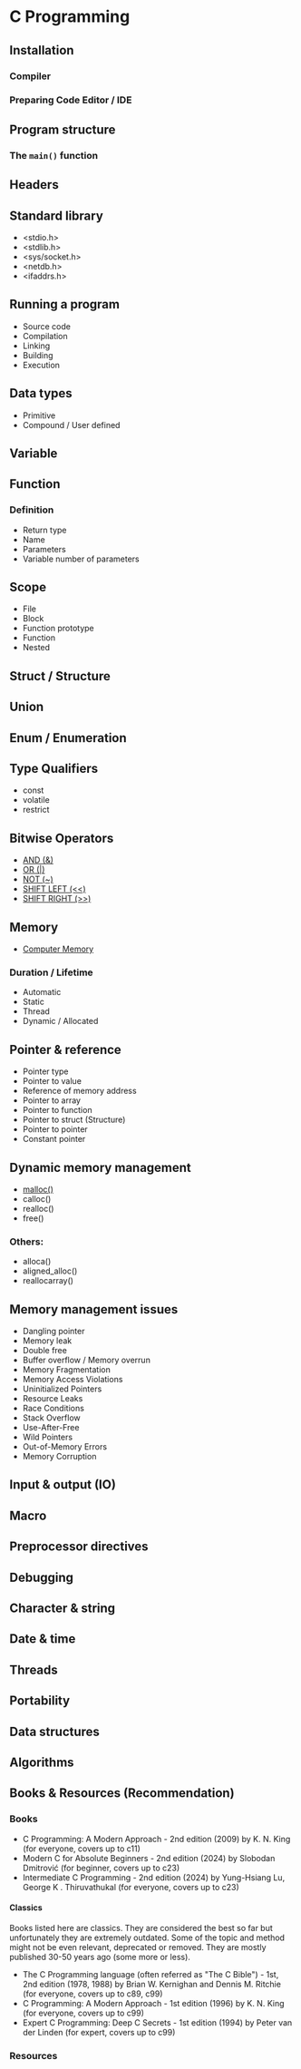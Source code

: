 # C Programming

## Installation
### Compiler
### Preparing Code Editor / IDE

## Program structure
### The `main()` function

## Headers
## Standard library
- <stdio.h>
- <stdlib.h>
- <sys/socket.h>
- <netdb.h>
- <ifaddrs.h>

## Running a program
- Source code
- Compilation
- Linking
- Building
- Execution

## Data types
- Primitive
- Compound / User defined

## Variable

## Function
### Definition
- Return type
- Name
- Parameters
- Variable number of parameters

## Scope
- File
- Block
- Function prototype
- Function
- Nested

## Struct / Structure
## Union
## Enum / Enumeration

## Type Qualifiers
- const
- volatile
- restrict

## Bitwise Operators
- [AND (&)](./docs/bitwise.md#and-)
- [OR (|)](./docs/bitwise.md#or-)
- [NOT (~)](./docs/bitwise.md#not-)
- [SHIFT LEFT (<<)](./docs/bitwise.md#shift-left-)
- [SHIFT RIGHT (>>)](./docs/bitwise.md#shift-right-)

## Memory
- [Computer Memory](./docs/memory/memory.md)

### Duration / Lifetime
- Automatic
- Static
- Thread
- Dynamic / Allocated

## Pointer & reference
- Pointer type
- Pointer to value
- Reference of memory address
- Pointer to array
- Pointer to function
- Pointer to struct (Structure)
- Pointer to pointer
- Constant pointer

## Dynamic memory management
- [malloc()](./docs/memory/dynamic.md#malloc)
- calloc()
- realloc()
- free()

### Others:
- alloca()
- aligned_alloc()
- reallocarray()

## Memory management issues
- Dangling pointer
- Memory leak
- Double free
- Buffer overflow / Memory overrun
- Memory Fragmentation
- Memory Access Violations
- Uninitialized Pointers
- Resource Leaks
- Race Conditions
- Stack Overflow
- Use-After-Free
- Wild Pointers
- Out-of-Memory Errors
- Memory Corruption

## Input & output (IO)

## Macro
## Preprocessor directives

## Debugging

## Character & string
## Date & time
## Threads
## Portability

## Data structures
## Algorithms

## Books & Resources (Recommendation)
### Books
- C Programming: A Modern Approach - 2nd edition (2009) by K. N. King (for everyone, covers up to c11)
- Modern C for Absolute Beginners - 2nd edition (2024) by Slobodan Dmitrović (for beginner, covers up to c23)
- Intermediate C Programming - 2nd edition (2024) by Yung-Hsiang Lu, George K . Thiruvathukal (for everyone, covers up to c23)

#### Classics
Books listed here are classics. They are considered the best so far but unfortunately they are extremely outdated. Some of the topic and method might not be even relevant, deprecated or removed. They are mostly published 30-50 years ago (some more or less).

- The C Programming language (often referred as "The C Bible") - 1st, 2nd edition (1978, 1988) by Brian W. Kernighan and Dennis M. Ritchie (for everyone, covers up to c89, c99)
- C Programming: A Modern Approach - 1st edition (1996) by K. N. King (for everyone, covers up to c99)
- Expert C Programming: Deep C Secrets - 1st edition (1994) by Peter van der Linden (for expert, covers up to c99)

### Resources
